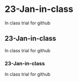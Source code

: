 # 23-Jan-in-class
In class trial for github

## 23-Jan-in-class
In class trial for github

### 23-Jan-in-class
In class trial for github

